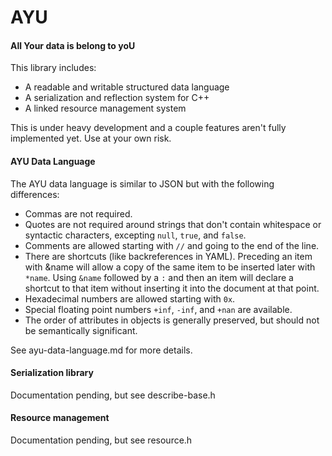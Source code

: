 AYU
===

#### All Your data is belong to yoU

This library includes:
 - A readable and writable structured data language
 - A serialization and reflection system for C++
 - A linked resource management system

This is under heavy development and a couple features aren't fully implemented
yet.  Use at your own risk.

#### AYU Data Language

The AYU data language is similar to JSON but with the following differences:
 - Commas are not required.
 - Quotes are not required around strings that don't contain whitespace or
   syntactic characters, excepting `null`, `true`, and `false`.
 - Comments are allowed starting with `//` and going to the end of the line.
 - There are shortcuts (like backreferences in YAML).  Preceding an item with
   &name will allow a copy of the same item to be inserted later with `*name`.
   Using `&name` followed by a `:` and then an item will declare a shortcut to
   that item without inserting it into the document at that point.
 - Hexadecimal numbers are allowed starting with `0x`.
 - Special floating point numbers `+inf`, `-inf`, and `+nan` are available.
 - The order of attributes in objects is generally preserved, but should not be
   semantically significant.

See ayu-data-language.md for more details.

#### Serialization library

Documentation pending, but see describe-base.h

#### Resource management

Documentation pending, but see resource.h

